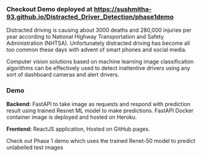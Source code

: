 ### Checkout Demo deployed at https://sushmitha-93.github.io/Distracted_Driver_Detection/phase1demo

Distracted driving is causing about 3000 deaths and 280,000 injuries per year according to National Highway Transportation and Safety Administration (NHTSA). Unfortunately distracted driving has become all too common these days with advent of smart phones and social media.

Computer vision solutions based on machine learning image classification algorithms can be effectively used to detect inattentive drivers using any sort of dashboard cameras and alert drivers.

### Demo
<b>Backend:</b> FastAPI to take image as requests and respond with prediction result using trained Resnet ML model to make predictions. FastAPI Docker container image is deployed and hosted on Heroku.

<b>Frontend:</b> ReactJS application, Hosted on GitHub pages.

Check out Phase 1 demo which uses the trained Renet-50 model to predict unlabelled test images
